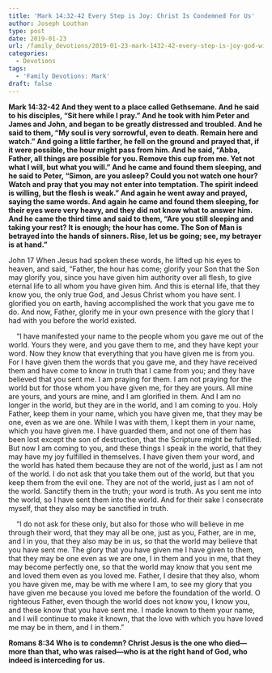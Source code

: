 ```yaml
---
title: 'Mark 14:32-42 Every Step is Joy: Christ Is Condemned For Us'
author: Joseph Louthan
type: post
date: 2019-01-23
url: /family_devotions/2019-01-23-mark-1432-42-every-step-is-joy-god-will.md/
categories:
  - Devotions
tags:
  - 'Family Devotions: Mark'
draft: false
---
```

**Mark 14:32-42 And they went to a place called Gethsemane. And he said to his disciples, “Sit here while I pray.” And he took with him Peter and James and John, and began to be greatly distressed and troubled. And he said to them, “My soul is very sorrowful, even to death. Remain here and watch.” And going a little farther, he fell on the ground and prayed that, if it were possible, the hour might pass from him. And he said, “Abba, Father, all things are possible for you. Remove this cup from me. Yet not what I will, but what you will.” And he came and found them sleeping, and he said to Peter, “Simon, are you asleep? Could you not watch one hour? Watch and pray that you may not enter into temptation. The spirit indeed is willing, but the flesh is weak.” And again he went away and prayed, saying the same words. And again he came and found them sleeping, for their eyes were very heavy, and they did not know what to answer him. And he came the third time and said to them, “Are you still sleeping and taking your rest? It is enough; the hour has come. The Son of Man is betrayed into the hands of sinners. Rise, let us be going; see, my betrayer is at hand.”**


John 17 When Jesus had spoken these words, he lifted up his eyes to heaven, and said, “Father, the hour has come; glorify your Son that the Son may glorify you, since you have given him authority over all flesh, to give eternal life to all whom you have given him. And this is eternal life, that they know you, the only true God, and Jesus Christ whom you have sent. I glorified you on earth, having accomplished the work that you gave me to do. And now, Father, glorify me in your own presence with the glory that I had with you before the world existed.

    “I have manifested your name to the people whom you gave me out of the world. Yours they were, and you gave them to me, and they have kept your word. Now they know that everything that you have given me is from you. For I have given them the words that you gave me, and they have received them and have come to know in truth that I came from you; and they have believed that you sent me. I am praying for them. I am not praying for the world but for those whom you have given me, for they are yours. All mine are yours, and yours are mine, and I am glorified in them. And I am no longer in the world, but they are in the world, and I am coming to you. Holy Father, keep them in your name, which you have given me, that they may be one, even as we are one. While I was with them, I kept them in your name, which you have given me. I have guarded them, and not one of them has been lost except the son of destruction, that the Scripture might be fulfilled. But now I am coming to you, and these things I speak in the world, that they may have my joy fulfilled in themselves. I have given them your word, and the world has hated them because they are not of the world, just as I am not of the world. I do not ask that you take them out of the world, but that you keep them from the evil one. They are not of the world, just as I am not of the world. Sanctify them in the truth; your word is truth. As you sent me into the world, so I have sent them into the world. And for their sake I consecrate myself, that they also may be sanctified in truth.

    “I do not ask for these only, but also for those who will believe in me through their word, that they may all be one, just as you, Father, are in me, and I in you, that they also may be in us, so that the world may believe that you have sent me. The glory that you have given me I have given to them, that they may be one even as we are one, I in them and you in me, that they may become perfectly one, so that the world may know that you sent me and loved them even as you loved me. Father, I desire that they also, whom you have given me, may be with me where I am, to see my glory that you have given me because you loved me before the foundation of the world. O righteous Father, even though the world does not know you, I know you, and these know that you have sent me. I made known to them your name, and I will continue to make it known, that the love with which you have loved me may be in them, and I in them.”

**Romans 8:34 Who is to condemn? Christ Jesus is the one who died—more than that, who was raised—who is at the right hand of God, who indeed is interceding for us.**